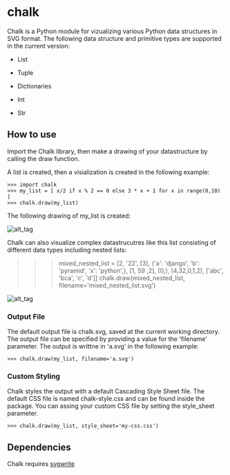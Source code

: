 chalk
=====
Chalk is a Python module for vizualizing various Python data structures in SVG format. The following data structure and primitive types are supported in the current version:

* List
* Tuple
* Dictionaries

* Int
* Str

How to use
----------
Import the Chalk library, then make a drawing of your datastructure by calling the draw function.

A list is created, then a visialization is created in the following example: 

	>>> import chalk
	>>> my_list = [ x/2 if x % 2 == 0 else 3 * x + 1 for x in range(0,10) ]
	>>> chalk.draw(my_list)

The following drawing of my_list is created:

![alt_tag](https://raw.github.com/raiyankamal/chalk/master/chalk.png)

Chalk can also visualize complex datastrucutres like this list consisting of different data types including nested lists:

>>> mixed_nested_list = [2, '22', [3], {'a': 'django', 'b': 'pyramid', 'x': 'python',}, [1, 59 ,2], (0,), (4,32,0,1,2), ['abc', 'bca', 'c', 'd']]
>>> chalk.draw(mixed_nested_list, filename='mixed_nested_list.svg')

![alt_tag](https://raw.github.com/raiyankamal/chalk/master/mixed_nested_list.png)

### Output File ###

The default output file is chalk.svg, saved at the current working directory. The output file can be specified by providing a value for the 'filename' parameter. The output is writtne in 'a.svg' in the following example:

	>>> chalk.draw(my_list, filename='a.svg')

### Custom Styling ###

Chalk styles the output with a default Cascading Style Sheet file. The default CSS file is named chalk-style.css and can be found inside the package. You can assing your custom CSS file by setting the style_sheet parameter.

	>>> chalk.draw(my_list, style_sheet='my-css.css')

Dependencies
------------
Chalk requires [svgwrite](https://pypi.python.org/pypi/svgwrite/)